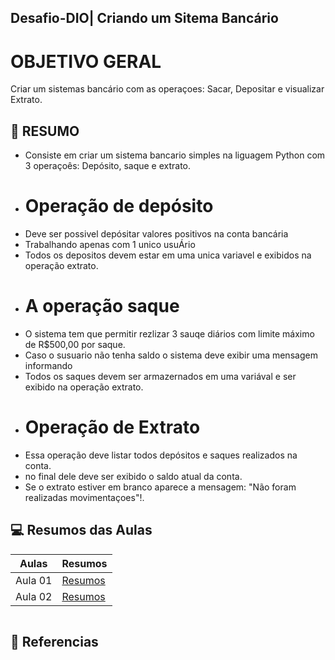 ## Desafio-DIO| Criando um Sitema Bancário

# OBJETIVO GERAL
Criar um sistemas bancário com as operaçoes: Sacar, Depositar e visualizar Extrato.

## 📖 RESUMO
- Consiste em criar um sistema bancario simples na liguagem Python com 3 operaçoês: Depósito, saque e extrato. 
- # Operação de depósito
- Deve ser possivel depósitar valores positivos na conta bancária
- Trabalhando apenas com 1 unico usuÁrio
- Todos os depositos devem estar em uma unica variavel e exibidos na operação extrato.
- # A operação saque
- O sistema tem que permitir rezlizar 3 sauqe diários com limite máximo de R$500,00 por saque.
- Caso o susuario não tenha saldo o sistema deve exibir uma mensagem informando
- Todos os saques devem ser armazernados em uma variával e ser exibido na operação extrato.
- # Operação de Extrato
- Essa operação deve listar todos depósitos e saques realizados na conta.
- no final dele deve ser exibido o saldo atual da conta.
- Se o extrato estiver em branco aparece a mensagem: "Não foram realizadas movimentaçoes"!.

## 💻 Resumos das Aulas 


| Aulas | Resumos |
|------|---------|
| Aula 01 | [Resumos]() |
| Aula 02 | [Resumos]() |

```

```


## 🔎 Referencias 


     
